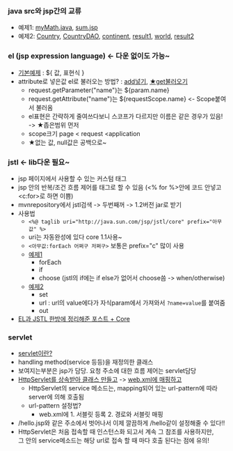 ### java src와 jsp간의 교류
- 예제1: [myMath.java](../ee/220810/src/kr/co/greenart/MyMath.java), [sum.jsp](../ee/220810/WebContent/sum.jsp)
- 예제2: [Country](../ee/220810/src/kr/co/greenart/Country.java), [CountryDAO](../ee/220810/src/kr/co/greenart/CountryDAO.java), [continent](../ee/220810/WebContent/continent.jsp), [result1](../ee/220810/WebContent/result1.jsp), [world](../ee/220810/WebContent/world.jsp), [result2](../ee/220810/WebContent/result2.jsp)

### el (jsp expression language) <- 다운 없이도 가능~
- [기본예제](../ee/220810_2/WebContent/el.jsp) : ${ 값, 표현식 }
- attribute로 넣은값 el로 불러오는 방법? : [add넣기](../ee/220810_2/WebContent/addAttr.jsp), [★get불러오기](../ee/220810_2/WebContent/getAttr.jsp)
  - request.getParameter("name")는 ${param.name}
  - request.getAttribute("name")는 ${requestScope.name} <- Scope붙여서 불러옴
  - el표현은 간략하게 줄여쓰다보니 스코프가 다르지만 이름은 같은 경우가 있음! -> ★좁은범위 먼저
  - scope크기 page < request  <application
  - ★없는 값, null값은 공백으로~

### jstl <- lib다운 필요~
- jsp 페이지에서 사용할 수 있는 커스텀 태그
- jsp 안의 반복/조건 흐름 제어를 태그로 할 수 있음 (<% for %>안에 코드 안넣고 <c:for>로 하면 이쁨)
- mvnrepository에서 jstl검색 -> 두번째꺼 -> 1.2버전 jar로 받기
- 사용법
  - `<%@ taglib uri="http://java.sun.com/jsp/jstl/core" prefix="아무값" %>`
  - uri는 자동완성에 있다 core 1.1사용~
  - `<아무값:forEach 어쩌구 저쩌구>` 보통은 prefix="c" 많이 사용
  -  [예제1](../220810_2/WebContent/testjstl.jsp)
     - forEach 
     - if
     - choose (jstl의 if에는 if else가 없어서 choose씀 -> when/otherwise)  
  - [예제2](/220810_2/WebContent/jstl-set.jsp)
    - set
    - url : url의 value에다가 자식param에서 가져와서 `?name=value`를 붙여줌
    - out
- [EL과 JSTL 한방에 정리해준 포스트 + Core](https://hunit.tistory.com/203)

### servlet
- [servlet이란?](https://velog.io/@falling_star3/Tomcat-%EC%84%9C%EB%B8%94%EB%A6%BFServlet%EC%9D%B4%EB%9E%80)
- handling method(service 등등)을 재정의한 클래스
- 보여지는부분은 jsp가 담당. 요청 주소에 대한 흐름 제어는 servlet담당
- [HttpServlet를 상속받아 클래스 만들고](../ee/220810/src/kr/co/greenart/WorldServlet.java) -> [web.xml에 매핑하고](../ee/220810/WebContent/WEB-INF/web.xml) 
  - HttpServlet의 service 메소드는, mapping되어 있는 url-pattern에 따라 server에 의해 호출됨
  - url-pattern 설정법?
    - web.xml에 1. 서블릿 등록 2. 경로와 서블릿 매핑
- /hello.jsp와 같은 주소에서 벗어나서 이제 깔끔하게 /hello같이 설정해줄 수 있다!!
- HttpServlet은 처음 접속할 때 인스턴스화 되고서 계속 그 참조를 사용하지만,  
  그 안의 service메소드는 해당 url로 접속 할 때 마다 호출 된다는 점에 유의!
